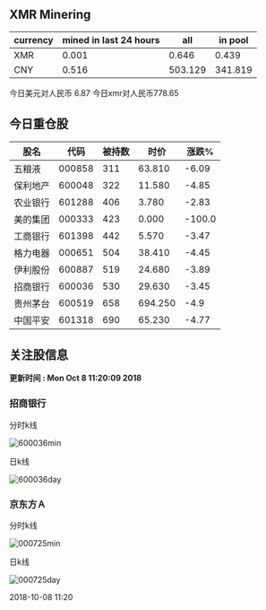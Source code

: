 ## XMR Minering

|currency|mined in last 24 hours|all|in pool|
|---|---|---|---|
|XMR|0.001|0.646|0.439|
|CNY|0.516|503.129|341.819|

今日美元对人民币 6.87	今日xmr对人民币778.65


## 今日重仓股 

|股名|代码|被持数|时价|涨跌%|
|---|---|---|---|---|
|五粮液|000858|311|63.810|-6.09|
|保利地产|600048|322|11.580|-4.85|
|农业银行|601288|406|3.780|-2.83|
|美的集团|000333|423|0.000|-100.0|
|工商银行|601398|442|5.570|-3.47|
|格力电器|000651|504|38.410|-4.45|
|伊利股份|600887|519|24.680|-3.89|
|招商银行|600036|530|29.630|-3.45|
|贵州茅台|600519|658|694.250|-4.9|
|中国平安|601318|690|65.230|-4.77|

## 关注股信息
**更新时间 : Mon Oct  8 11:20:09 2018**
### 招商银行 
分时k线

![600036min](http://image.sinajs.cn/newchart/min/n/sh600036.gif)

日k线

![600036day](http://image.sinajs.cn/newchart/daily/n/sh600036.gif)

### 京东方Ａ 
分时k线

![000725min](http://image.sinajs.cn/newchart/min/n/sz000725.gif)

日k线

![000725day](http://image.sinajs.cn/newchart/daily/n/sz000725.gif)

2018-10-08 11:20